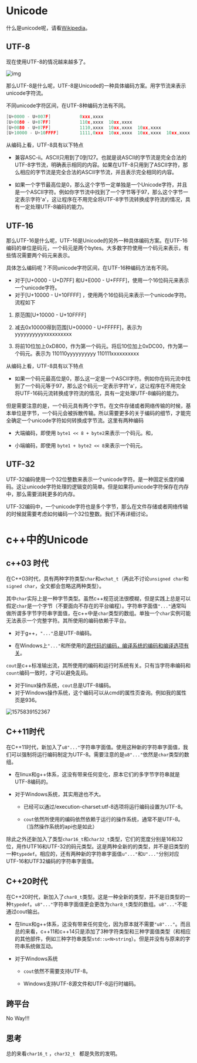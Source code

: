 # Unicode

什么是unicode呢，请看[Wikipedia][Wiki]。



## UTF-8

现在使用UTF-8的情况越来越多了。

![img](D:\projects\blog\src\Unicode\350px-Utf8webgrowth.svg.png)

那么UTF-8是什么呢，UTF-8是Unicode的一种具体编码方案。用字节流来表示unicode字符流。

不同unicode字符区间，在UTF-8种编码方法有不同。

```c++
[U+0000 - U+007F]           0xxx,xxxx
[U+0080 - U+07FF]           110x,xxxx  10xx,xxxx
[U+0080 - U+07FF]           1110,xxxx  10xx,xxxx  10xx,xxxx
[U+10000 - U+10FFFF]        1111,0xxx  10xx,xxxx  10xx,xxxx  10xx,xxxx
```

从编码上看，UTF-8具有以下特点

- 兼容ASC-ii。ASCII只用到了0到127。也就是说ASCII的字节流是完全合法的UTF-8字节流，明确表示相同的内容。如果在UTF-8只用到了ASCII字符，那么相应的字节流是完全合法的ASCII字节流，并且表示完全相同的内容。

- 如果一个字节最高位是0，那么这个字节一定单独是一个Unicode字符，并且是一个ASCII字符。例如你字节流中找到了一个字节等于97，那么这个字节一定表示字符'a'，这让程序在不用完全将UTF-8字节流转换成字符流的情况，具有一定处理UTF-8编码的能力。



## UTF-16

那么UTF-16是什么呢，UTF-16是Unicode的另外一种具体编码方案。在UTF-16编码的单位是码元，一个码元是两个bytes。大多数字符使用一个码元来表示，有些情况需要两个码元来表示。

具体怎么编码呢？不同unicode字符区间，在UTF-16种编码方法有不同。

- 对于[U+0000 - U+D7FF] 和U+E000 - U+FFFF]，使用一个16位码元来表示一个unicode字符。
- 对于[U+10000 - U+10FFFF] ，使用两个16位码元来表示一个unicode字符。流程如下

1. 原范围[U+10000 - U+10FFFF]

2. 减去0x10000得到范围[U+00000 - U+FFFFF]，表示为yyyyyyyyyyxxxxxxxxxx

3. 将前10位加上0xD800，作为第一个码元。将后10位加上0xDC00，作为第一个码元。表示为
   110110yyyyyyyyyy  110111xxxxxxxxxx

   

从编码上看，UTF-8具有以下特点

- 如果一个码元最高位是0，那么这一定是一个ASCII字符。例如你在码元流中找到了一个码元等于97，那么这个码元一定表示字符'a'，这让程序在不用完全将UTF-16码元流转换成字符流的情况，具有一定处理UTF-8编码的能力。

但是需要注意的是，一个码元具有两个字节。在文件存储或者网络传输的时候，基本单位是字节，一个码元会被拆散传输。所以需要更多的关于编码的细节，才能完全确定一个unicode字符如何转换成字节流。这里有两种编码

- 大端编码，即使用 `byte1 << 8 + byte2`来表示一个码元。和，

- 小端编码，即使用 `byte1 + byte2 << 8`来表示一个码元。

  

## UTF-32

UTF-32编码使用一个32位整数来表示一个unicode字符。是一种固定长度的编码。这让unicode字符处理的逻辑变的简单。但是如果将unicode字符保存在内存中，那么需要消耗更多的内存。

UTF-32编码中，一个unicode字符也是多个字节，那么在文件存储或者网络传输的时候就需要考虑如何编码一个32位整数。我们不再详细讨论。



# c++中的Unicode



## c++03 时代

在C++03时代，具有两种字符类型`char`和`wchat_t`（再此不讨论`unsigned char`和`signed char`，全文都会忽略这两种类型）。



其中`char`实际上是一种字节类型。虽然c++规范说法很模糊，但是实践上总是可以假定`char`是一个字节（不要面向不存在的平台编程）。字符串字面值`"..."`通常叫做所谓多字节字符串字面值，在c++中是`char`类型的数组。单独一个`char`实例可能无法表示一个完整字符。其所使用的编码依赖于平台。

- 对于g++，`"..."`总是UTF-8编码。

- 在Windows上`"..."`和所使用的[源代码的编码，编译系统的编码和编译选项有关][WinCharLit]。

  

`cout`是c++标准输出流，其所使用的编码和运行时系统有关。只有当字符串编码和`count`编码一致时，才可以避免乱码。

- 对于linux操作系统，`cout`总是UTF-8编码。
- 对于Windows操作系统，这个编码可以从cmd的属性页查询。例如我的属性页是936。

![1575839152367](D:\projects\blog\src\Unicode\1575839152367.png)



## C++11时代

在C++11时代，新加入了`u8"..."`字符串字面值。使用这种新的字符串字面值，我们可以强制将运行编码制定为UTF-8。需要注意的是`u8"..."`依然是`char`类型的数组。

- 在linux和g++体系，这没有带来任何变化，原本它们的多字节字符串就是UTF-8编码的。

- 对于Windows系统，其实用途也不大。

  - 已经可以通过/execution-charset:utf-8选项将运行编码设置为UTF-8。

  - `cout`依然所使用的编码依然依赖于运行的操作系统，通常不是UTF-8。（当然操作系统的api也是如此）

    

除此之外还新加入了类型`char16_t`和`char32_t`类型，它们的宽度分别是16和32位，用作UTF16和UTF-32的码元类型。这是两种全新的的类型，并不是旧类型的一种`typedef`。相应的，还有两种新的字符串字面值`u"..."`和`U"..."`分别对应UTF-16和UTF32编码的字符串字面值。



## C++20时代

在C++20时代，新加入了`char8_t`类型。这是一种全新的类型，并不是旧类型的一种`typedef`。`u8"..."`字符串字面值更会更改为`char8_t`类型的数组。`u8"..."`不能通过cout输出。

- 在linux和g++体系，这没有带来任何变化，因为原本就不需要`"u8"..."`。而且总的来看，c++11和c++14只是添加了3种字符类型和三种字面值类型（和相应的其他部件，例如三种字符串类型`std::u<N>string`）。但是并没有与原来的字符串系统做互动。

- 对于Windows系统

  - `cout`依然不需要支持UTF-8。

  - Windows支持UTF-8源文件和UTF-8运行时编码。

    

## 跨平台

No Way!!!

## 思考

总的来看`char16_t` ，`char32_t ` 都是失败的发明。





[WinCharLit]: https://devblogs.microsoft.com/cppblog/new-options-for-managing-character-sets-in-the-microsoft-cc-compiler/
[Wiki]: https://en.wikipedia.org/wiki/Unicode